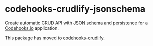 # codehooks-crudlify-jsonschema
Create automatic CRUD API with [JSON schema](https://json-schema.org/learn/miscellaneous-examples.html) and persistence for a [Codehooks.io](https://codehooks.io) application.

This package has moved to [codehooks-crudlify](https://www.npmjs.com/package/codehooks-crudlify).

